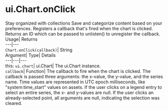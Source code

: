  
#  ui.Chart.onClick 
Stay organized with collections  Save and categorize content based on your preferences. 
Registers a callback that's fired when the chart is clicked. 
Returns an ID which can be passed to unlisten() to unregister the callback.
Usage| Returns  
---|---  
`Chart.onClick(callback)`| String  
Argument| Type| Details  
---|---|---  
this: `ui.chart`| ui.Chart| The ui.Chart instance.  
`callback`| Function| The callback to fire when the chart is clicked. The callback is passed three arguments: the x-value, the y-value, and the series name. Time values are represented in UTC epoch milliseconds, like "system:time_start" values on assets. If the user clicks on a legend entry to select an entire series, the x- and y-values are null. If the user clicks an already-selected point, all arguments are null, indicating the selection was cleared.  
